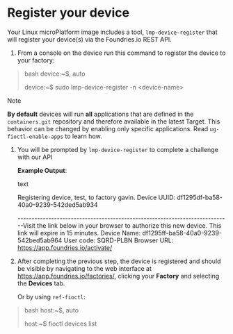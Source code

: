 # Register your device

Your Linux microPlatform image includes a tool, `lmp-device-register`
that will register your device(s) via the Foundries.io REST API.

1.  From a console on the device run this command to register the device
    to your factory:

> bash device:~$, auto
>
> device:~$ sudo lmp-device-register -n &lt;device-name&gt;

Note

**By default** devices will run **all** applications that are defined in
the `containers.git` repository and therefore available in the latest
Target. This behavior can be changed by enabling only specific
applications. Read `ug-fioctl-enable-apps` to learn how.

1.  You will be prompted by `lmp-device-register` to complete a
    challenge with our API

    **Example Output**:

    text

    Registering device, test, to factory gavin. Device UUID:
    df1295df-ba58-40a0-9239-542ded5ab934

    ----------------------------------------------------------------------------Visit
    the link below in your browser to authorize this new device. This
    link will expire in 15 minutes. Device Name:
    df1295ff-ba58-40a0-9239-542bed5ab964 User code: SQRD-PLBN Browser
    URL: <https://app.foundries.io/activate/>

2.  After completing the previous step, the device is registered and
    should be visible by navigating to the web interface at
    <https://app.foundries.io/factories/>, clicking your **Factory** and
    selecting the **Devices** tab.

    Or by using `ref-fioctl`:

> bash host:~$, auto
>
> host:~$ fioctl devices list
